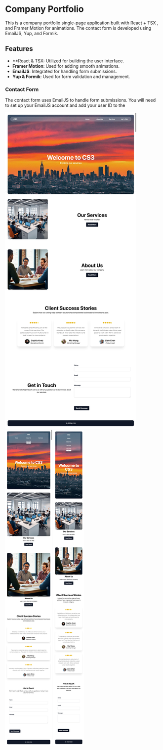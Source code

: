 # Company Portfolio

This is a company portfolio single-page application built with React + TSX , and Framer Motion for animations. The contact form is developed using EmailJS, Yup, and Formik.

## Features

- **React & TSX: Utilized for building the user interface.
- **Framer Motion**: Used for adding smooth animations.
- **EmailJS**: Integrated for handling form submissions.
- **Yup & Formik**: Used for form validation and management.

### Contact Form

The contact form uses EmailJS to handle form submissions. You will need to set up your EmailJS account and add your user ID to the 

![Screenshot 1](src/assets/images/screenshots/screen1.jpeg)
![Screenshot 1](src/assets/images/screenshots/screen2.jpeg)
![Screenshot 1](src/assets/images/screenshots/screen3.jpeg)